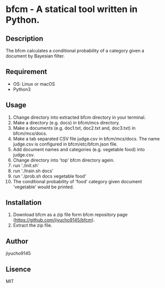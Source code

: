 # bfcm - A statical tool written in Python.

## Description

The bfcm calculates a conditional probability of a category given a document by Bayesian filter.

## Requirement

- OS: Linux or macOS
- Python3

## Usage

1. Change directory into extracted bfcm directory in your terminal.
2. Make a directory (e.g. docs) in bfcm/mcs directory.
3. Make a documents (e.g. doc1.txt, doc2.txt and, doc3.txt) in bfcm/mcs/docs.
4. Make a tab separated CSV file judge.csv in bfcm/mcs/docs. The name judge.csv is configured in bfcm/etc/bfcm.json file.
5. Add document names and categories (e.g. vegetable	food) into judge.csv.
6. Change directory into 'top' bfcm directory agein.
7. run './init.sh'
8. run './train.sh docs'
9. run './prob.sh docs vegetable food'
10. The conditional probability of 'food' category given document 'vegetable' would be printed.

## Installation

1. Download bfcm as a zip file form bfcm repository page (https://github.com/jiyucho9145/bfcm).
2. Extract the zip file.

## Author
jiyucho9145

## Lisence
MIT
